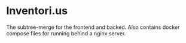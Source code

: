 # Inventori.us

The subtree-merge for the frontend and backed. Also contains docker compose
files for running behind a nginx server.
